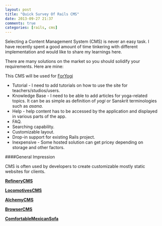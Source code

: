 ```yaml
---
layout: post
title: "Quick Survey Of Rails CMS"
date: 2013-09-27 21:37
comments: true
categories: [rails, cms]
---
```


Selecting a Content Management System (CMS) is never an easy task.  I have recently spent a good amount of time tinkering with different implementation and would like to share my learnings here.

There are many solutions on the market so you should solidify your requirements.  Here are mine:

This CMS will be used for [ForYogi](https://foryogi.com)  

- Tutorial - I need to add tutorials on how to use the site for teachers/studios/users.  
- Knowledge Base - I need to be able to add articles for yoga-related topics.  It can be as simple as definition of  _yogi_ or Sanskrit terminologies such as _asana_.  
- Help - help content has to be accessed by the application and displayed in various parts of the app.
- FAQ. 
- Searching capability.
- Customizable layout.
- Drop-in support for existing Rails project.
 - Inexpensive - Some hosted solution can get pricey depending on storage and other factors.
 
 ####General Impression
 
 CMS is often used by developers to create customizable mostly static websites for clients.
 
**[RefineryCMS]()**

**[LocomotivesCMS]()**

**[AlchemyCMS]()**

**[BrowserCMS]()**

**[ComfortableMexicanSofa]()**